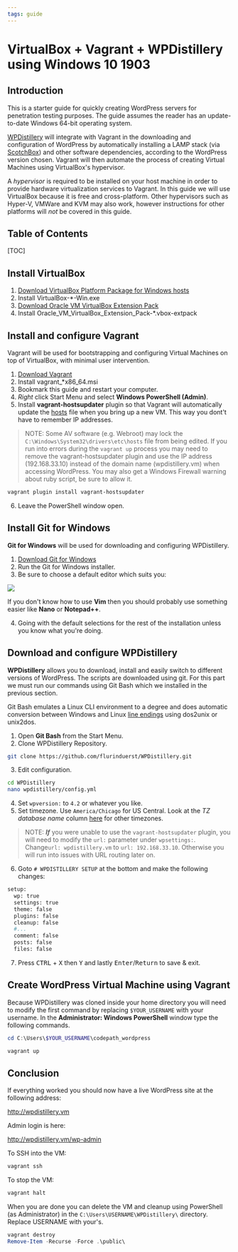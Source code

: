```yaml
---
tags: guide
---
```


VirtualBox + Vagrant + WPDistillery using Windows 10 1903
===

## Introduction

This is a starter guide for quickly creating WordPress servers for penetration testing purposes. The guide assumes the reader has an update-to-date Windows 64-bit operating system.

[WPDistillery](https://github.com/flurinduerst/WPDistillery) will integrate with Vagrant in the downloading and configuration of WordPress by automatically installing a LAMP stack (via [ScotchBox](https://box.scotch.io/)) and other software dependencies, according to the WordPress version chosen. Vagrant will then automate the process of creating Virtual Machines using VirtualBox's hypervisor.

A *hypervisor* is required to be installed on your host machine in order to provide hardware virtualization services to Vagrant. In this guide we will use VirtualBox because it is free and cross-platform. Other hypervisors such as Hyper-V, VMWare and KVM may also work, however instructions for other platforms will *not* be covered in this guide.

## Table of Contents

[TOC]

## Install VirtualBox

1. [Download VirtualBox Platform Package for Windows hosts](https://www.virtualbox.org/wiki/Downloads)
2. Install VirtualBox-\*-Win.exe
3. [Download Oracle VM VirtualBox Extension Pack](https://www.virtualbox.org/wiki/Downloads)
4. Install Oracle_VM_VirtualBox_Extension_Pack-\*.vbox-extpack

## Install and configure Vagrant

Vagrant will be used for bootstrapping and configuring Virtual Machines on top of VirtualBox, with minimal user intervention.

1. [Download Vagrant](https://www.vagrantup.com/downloads.html)
2. Install vagrant_\*x86_64.msi
3. Bookmark this guide and restart your computer.
4. *Right* click Start Menu and select **Windows PowerShell (Admin)**.
5. Install **vagrant-hostsupdater** plugin so that Vagrant will automatically update the [hosts](https://en.wikipedia.org/wiki/Hosts_(file)) file when you bring up a new VM. This way you dont't have to remember IP addresses.
> NOTE: Some AV software (e.g. Webroot) may lock the `C:\Windows\System32\drivers\etc\hosts` file from being edited. If you run into errors during the `vagrant up` process you may need to remove the vagrant-hostsupdater plugin and use the IP address (192.168.33.10) instead of the domain name (wpdistillery.vm) when accessing WordPress. You may also get a Windows Firewall warning about ruby script, be sure to allow it.

```powershell
vagrant plugin install vagrant-hostsupdater
```

6. Leave the PowerShell window open.

## Install Git for Windows

**Git for Windows** will be used for downloading and configuring WPDistillery.

1. [Download Git for Windows](https://git-scm.com/download/win)
2. Run the Git for Windows installer.
3. Be sure to choose a default editor which suits you:

![](https://i.imgur.com/Smom6zk.png)


If you don't know how to use **Vim** then you should probably use something easier like **Nano** or **Notepad++**.

4. Going with the default selections for the rest of the installation unless you know what you're doing.

## Download and configure WPDistillery

**WPDistillery** allows you to download, install and easily switch to different versions of WordPress. The scripts are downloaded using git. For this part we must run our commands using Git Bash which we installed in the previous section. 

Git Bash emulates a Linux CLI environment to a degree and does automatic conversion between Windows and Linux [line endings](https://en.wikipedia.org/wiki/Newline#Issues_with_different_newline_formats) using dos2unix or unix2dos.

1. Open **Git Bash** from the Start Menu.
2. Clone WPDistillery Repository.

```bash
git clone https://github.com/flurinduerst/WPDistillery.git
```
3. Edit configuration.

```bash
cd WPDistillery
nano wpdistillery/config.yml
```

4. Set `wpversion:` to `4.2` or whatever you like.
5. Set timezone. Use `America/Chicago` for US Central. Look at the *TZ database name* column [here](https://en.wikipedia.org/wiki/List_of_tz_database_time_zones) for other timezones.
> NOTE: ***If*** you were unable to use the `vagrant-hostsupdater` plugin, you will need to modify the `url:` parameter under `wpsettings:`. Change`url: wpdistillery.vm` to `url: 192.168.33.10`. Otherwise you will run into issues with URL routing later on.
6. Goto `# WPDISTILLERY SETUP` at the bottom and make the following changes:
```bash
setup:
  wp: true
  settings: true
  theme: false
  plugins: false
  cleanup: false
  #...
  comment: false
  posts: false
  files: false
```
7. Press <kbd>CTRL</kbd> + <kbd>X</kbd> then <kbd>Y</kbd> and lastly <kbd>Enter</kbd>/<kbd>Return</kbd> to save & exit.

## Create WordPress Virtual Machine using Vagrant

Because WPDistillery was cloned inside your home directory you will need to modify the first command by replacing `$YOUR_USERNAME` with your username. In the **Administrator: Windows PowerShell** window type the following commands.


```powershell
cd C:\Users\$YOUR_USERNAME\codepath_wordpress

vagrant up
```

## Conclusion

If everything worked you should now have a live WordPress site at the following address: 

http://wpdistillery.vm

Admin login is here:

http://wpdistillery.vm/wp-admin

To SSH into the VM:

```powershell
vagrant ssh
```

To stop the VM:

```powershell
vagrant halt
```

When you are done you can delete the VM and cleanup using PowerShell (as Administrator) in the `C:\Users\USERNAME\WPDistillery\` directory. Replace USERNAME with your's.

```powershell
vagrant destroy
Remove-Item -Recurse -Force .\public\
```




